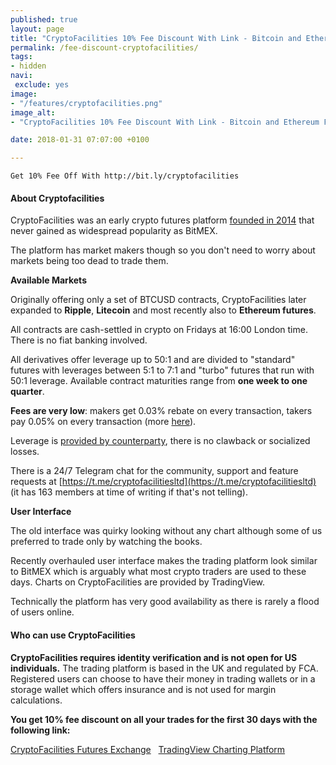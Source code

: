```yaml
---
published: true
layout: page
title: "CryptoFacilities 10% Fee Discount With Link - Bitcoin and Ethereum Futures"
permalink: /fee-discount-cryptofacilities/
tags:
- hidden
navi:
 exclude: yes
image:
- "/features/cryptofacilities.png"
image_alt:
- "CryptoFacilities 10% Fee Discount With Link - Bitcoin and Ethereum Futures"

date: 2018-01-31 07:07:00 +0100

---
```


```
Get 10% Fee Off With http://bit.ly/cryptofacilities
```


#### About Cryptofacilities

CryptoFacilities was an early crypto futures platform [founded in 2014](https://www.bloomberg.com/research/stocks/private/snapshot.asp?privcapId=302293408) that never gained as widespread popularity as BitMEX.

The platform has market makers though so you don't need to worry about markets being too dead to trade them.

**Available Markets**

Originally offering only a set of BTCUSD contracts, CryptoFacilities later expanded to **Ripple**, **Litecoin** and most recently also to **Ethereum futures**.

All contracts are cash-settled in crypto on Fridays at 16:00 London time. There is no fiat banking involved.

All derivatives offer leverage up to 50:1 and are divided to "standard" futures with leverages between 5:1 to 7:1 and "turbo" futures that run with 50:1 leverage. Available contract maturities range from **one week to one quarter**.

**Fees are very low**: makers get 0.03% rebate on every transaction, takers pay 0.05% on every transaction (more [here](https://cryptofacilities.zendesk.com/hc/en-us/articles/115002796753-Transaction-Fees)).

Leverage is [provided by counterparty](https://cryptofacilities.zendesk.com/hc/en-us/articles/115002807954-Order-system-and-trade-counterparty), there is no clawback or socialized losses.

There is a 24/7 Telegram chat for the community, support and feature requests at [https://t.me/cryptofacilitiesltd](https://t.me/cryptofacilitiesltd) (it has 163 members at time of writing if that's not telling).

**User Interface**

The old interface was quirky looking without any chart although some of us preferred to trade only by watching the books.

Recently overhauled user interface makes the trading platform look similar to BitMEX which is arguably what most crypto traders are used to these days. Charts on CryptoFacilities are provided by TradingView.

Technically the platform has very good availability as there is rarely a flood of users online.

#### Who can use CryptoFacilities

**CryptoFacilities requires identity verification and is not open for US individuals.** The trading platform is based in the UK and regulated by FCA. Registered users can choose to have their money in trading wallets or in a storage wallet which offers insurance and is not used for margin calculations.


**You get 10% fee discount on all your trades for the first 30 days with the following link:**

<a rel="nofollow" href="http://www.cryptofacilities.com/trading?affiliate=3258dbe6-4cad-450b-b4f2-d72ffd414b48" class="button" target="_blank">CryptoFacilities Futures Exchange</a> &nbsp; <a rel="nofollow" href="https://tradingview.go2cloud.org/aff_c?offer_id=2&aff_id=3223&file_id=205" class="button" target="_blank">TradingView Charting Platform</a>


<p>&nbsp;</p>
